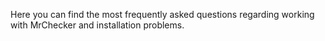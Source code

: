 Here you can find the most frequently asked questions regarding working with  MrChecker and installation problems. 
